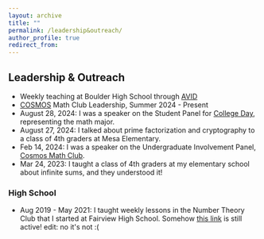 ```yaml
---
layout: archive
title: ""
permalink: /leadership&outreach/
author_profile: true
redirect_from:
---
```


## Leadership & Outreach
  * Weekly teaching at Boulder High School through <a href="https://boh.bvsd.org/academics/academic-programs/avid-program">AVID</a>
  * <a href="https://sites.google.com/colorado.edu/math-cosmos/home">COSMOS</a> Math Club Leadership, Summer 2024 - Present
  * August 28, 2024: I was a speaker on the Student Panel for <a href="https://www.colorado.edu/artssciences-advising/college-arts-and-sciences-college-day">College Day</a>, representing the math major.
  * August 27, 2024: I talked about prime factorization and cryptography to a class of 4th graders at Mesa Elementary.
  * Feb 14, 2024: I was a speaker on the Undergraduate Involvement Panel, <a href="https://sites.google.com/colorado.edu/cosmos/home">Cosmos Math Club</a>.
  * Mar 24, 2023: I taught a class of 4th graders at my elementary school about infinite sums, and they understood it!

### High School
  * Aug 2019 - May 2021: I taught weekly lessons in the Number Theory Club that I started at Fairview High School. Somehow <a href="https://fah.bvsd.org/clubs-activities/number-theory-club">this link</a> is still active! edit: no it's not :(
